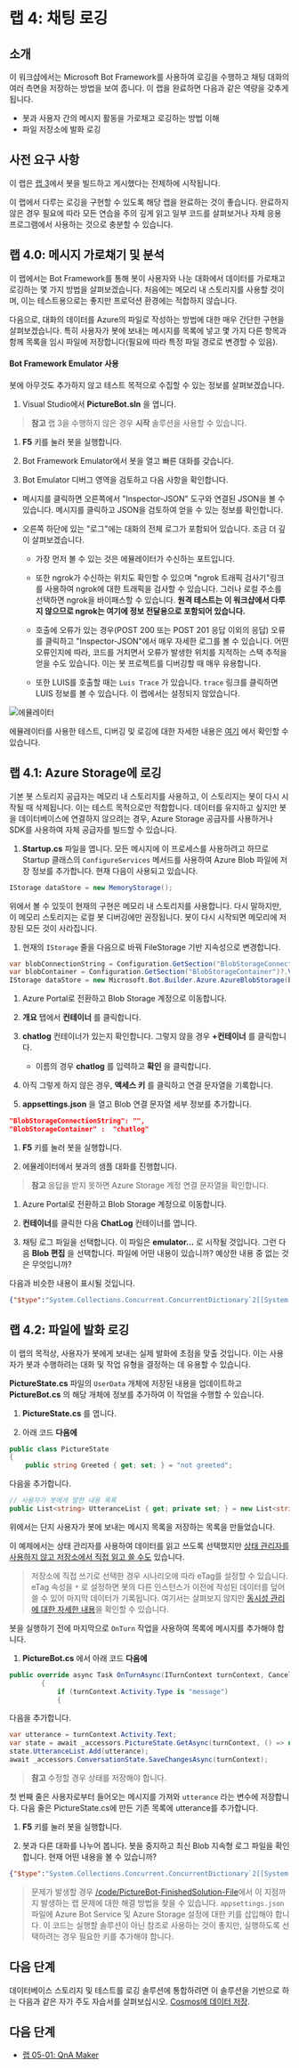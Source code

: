 ﻿---
lab:
    title: '랩 4: 채팅 로깅'
    module: '모듈 2: 봇 만들기'
---

# 랩 4: 채팅 로깅

##  소개

이 워크샵에서는 Microsoft Bot Framework를 사용하여 로깅을 수행하고 채팅 대화의 여러 측면을 저장하는 방법을 보여 줍니다. 이 랩을 완료하면 다음과 같은 역량을 갖추게 됩니다.

- 봇과 사용자 간의 메시지 활동을 가로채고 로깅하는 방법 이해
- 파일 저장소에 발화 로깅

## 사전 요구 사항

이 랩은 [랩 3](../Lab3-Basic_Filter_Bot/02-Basic_Filter_Bot.md)에서 봇을 빌드하고 게시했다는 전제하에 시작됩니다.

이 랩에서 다루는 로깅을 구현할 수 있도록 해당 랩을 완료하는 것이 좋습니다. 완료하지 않은 경우 필요에 따라 모든 연습을 주의 깊게 읽고 일부 코드를 살펴보거나 자체 응용 프로그램에서 사용하는 것으로 충분할 수 있습니다.

## 랩 4.0: 메시지 가로채기 및 분석

이 랩에서는 Bot Framework를 통해 봇이 사용자와 나눈 대화에서 데이터를 가로채고 로깅하는 몇 가지 방법을 살펴보겠습니다. 처음에는 메모리 내 스토리지를 사용할 것이며, 이는 테스트용으로는 좋지만 프로덕션 환경에는 적합하지 않습니다.

다음으로, 대화의 데이터를 Azure의 파일로 작성하는 방법에 대한 매우 간단한 구현을 살펴보겠습니다. 특히 사용자가 봇에 보내는 메시지를 목록에 넣고 몇 가지 다른 항목과 함께 목록을 임시 파일에 저장합니다(필요에 따라 특정 파일 경로로 변경할 수 있음).

#### Bot Framework Emulator 사용

봇에 아무것도 추가하지 않고 테스트 목적으로 수집할 수 있는 정보를 살펴보겠습니다.

1.  Visual Studio에서 **PictureBot.sln** 을 엽니다. 

> **참고** 랩 3을 수행하지 않은 경우 **시작** 솔루션을 사용할 수 있습니다.

1.  **F5** 키를 눌러 봇을 실행합니다.

1.  Bot Framework Emulator에서 봇을 열고 빠른 대화를 갖습니다.

1.  Bot Emulator 디버그 영역을 검토하고 다음 사항을 확인합니다.

- 메시지를 클릭하면 오른쪽에서 "Inspector-JSON" 도구와 연결된 JSON을 볼 수 있습니다. 메시지를 클릭하고 JSON을 검토하여 얻을 수 있는 정보를 확인합니다.

- 오른쪽 하단에 있는 "로그"에는 대화의 전체 로그가 포함되어 있습니다. 조금 더 깊이 살펴보겠습니다.

    - 가장 먼저 볼 수 있는 것은 에뮬레이터가 수신하는 포트입니다.

    - 또한 ngrok가 수신하는 위치도 확인할 수 있으며 "ngrok 트래픽 검사기"링크를 사용하여 ngrok에 대한 트래픽을 검사할 수 있습니다. 그러나 로컬 주소를 선택하면 ngrok을 바이패스할 수 있습니다. **원격 테스트는 이 워크샵에서 다루지 않으므로 ngrok는 여기에 정보 전달용으로 포함되어 있습니다.**

    - 호출에 오류가 있는 경우(POST 200 또는 POST 201 응답 이외의 응답) 오류를 클릭하고 "Inspector-JSON"에서 매우 자세한 로그를 볼 수 있습니다. 어떤 오류인지에 따라, 코드를 거치면서 오류가 발생한 위치를 지적하는 스택 추적을 얻을 수도 있습니다. 이는 봇 프로젝트를 디버깅할 때 매우 유용합니다.

    - 또한 LUIS를 호출할 때는 `Luis Trace` 가 있습니다. `trace` 링크를 클릭하면 LUIS 정보를 볼 수 있습니다. 이 랩에서는 설정되지 않았습니다.

![에뮬레이터](../images/emulator.png)

에뮬레이터를 사용한 테스트, 디버깅 및 로깅에 대한 자세한 내용은 [여기](https://docs.microsoft.com/ko-kr/azure/bot-service/bot-service-debug-emulator?view=azure-bot-service-4.0) 에서 확인할 수 있습니다.

## 랩 4.1: Azure Storage에 로깅

기본 봇 스토리지 공급자는 메모리 내 스토리지를 사용하고, 이 스토리지는 봇이 다시 시작될 때 삭제됩니다. 이는 테스트 목적으로만 적합합니다. 데이터를 유지하고 싶지만 봇을 데이터베이스에 연결하지 않으려는 경우, Azure Storage 공급자를 사용하거나 SDK를 사용하여 자체 공급자를 빌드할 수 있습니다. 

1.  **Startup.cs** 파일을 엽니다.  모든 메시지에 이 프로세스를 사용하려고 하므로 Startup 클래스의 `ConfigureServices` 메서드를 사용하여 Azure Blob 파일에 저장 정보를 추가합니다. 현재 다음이 사용되고 있습니다.

```csharp
IStorage dataStore = new MemoryStorage();
```

위에서 볼 수 있듯이 현재의 구현은 메모리 내 스토리지를 사용합니다. 다시 말하지만, 이 메모리 스토리지는 로컬 봇 디버깅에만 권장됩니다. 봇이 다시 시작되면 메모리에 저장된 모든 것이 사라집니다.

1.  현재의 `IStorage` 줄을 다음으로 바꿔 FileStorage 기반 지속성으로 변경합니다.

```csharp
var blobConnectionString = Configuration.GetSection("BlobStorageConnectionString")?.Value;
var blobContainer = Configuration.GetSection("BlobStorageContainer")?.Value;
IStorage dataStore = new Microsoft.Bot.Builder.Azure.AzureBlobStorage(blobConnectionString, blobContainer);
```

1.  Azure Portal로 전환하고 Blob Storage 계정으로 이동합니다.

1.  **개요** 탭에서 **컨테이너** 를 클릭합니다.

1.  **chatlog** 컨테이너가 있는지 확인합니다. 그렇지 않을 경우 **+컨테이너** 를 클릭합니다.

    -   이름의 경우 **chatlog** 를 입력하고 **확인** 을 클릭합니다.

1.  아직 그렇게 하지 않은 경우, **액세스 키** 를 클릭하고 연결 문자열을 기록합니다.

1.  **appsettings.json** 을 열고 Blob 연결 문자열 세부 정보를 추가합니다.

```json
"BlobStorageConnectionString": "",
"BlobStorageContainer" :  "chatlog"
```

1.  **F5** 키를 눌러 봇을 실행합니다. 

1.  에뮬레이터에서 봇과의 샘플 대화를 진행합니다.

> **참고** 응답을 받지 못하면 Azure Storage 계정 연결 문자열을 확인합니다.

1.  Azure Portal로 전환하고 Blob Storage 계정으로 이동합니다.

1.  **컨테이너**를 클릭한 다음 **ChatLog** 컨테이너를 엽니다.

1.  채팅 로그 파일을 선택합니다. 이 파일은 **emulator...** 로 시작될 것입니다. 그런 다음 **Blob 편집** 을 선택합니다.  파일에 어떤 내용이 있습니까? 예상한 내용 중 없는 것은 무엇입니까?

다음과 비슷한 내용이 표시될 것입니다.

```json
{"$type":"System.Collections.Concurrent.ConcurrentDictionary`2[[System.String, System.Private.CoreLib],[System.Object, System.Private.CoreLib]], System.Collections.Concurrent","DialogState":{"$type":"Microsoft.Bot.Builder.Dialogs.DialogState, Microsoft.Bot.Builder.Dialogs","DialogStack":{"$type":"System.Collections.Generic.List`1[[Microsoft.Bot.Builder.Dialogs.DialogInstance, Microsoft.Bot.Builder.Dialogs]], System.Private.CoreLib","$values":[{"$type":"Microsoft.Bot.Builder.Dialogs.DialogInstance, Microsoft.Bot.Builder.Dialogs","Id":"mainDialog","State":{"$type":"System.Collections.Generic.Dictionary`2[[System.String, System.Private.CoreLib],[System.Object, System.Private.CoreLib]], System.Private.CoreLib","options":null,"values":{"$type":"System.Collections.Generic.Dictionary`2[[System.String, System.Private.CoreLib],[System.Object, System.Private.CoreLib]], System.Private.CoreLib"},"instanceId":"f80db88d-cdea-4b47-a3f6-a5bfa26ed60b","stepIndex":0}}]}},"PictureBotAccessors.PictureState":{"$type":"Microsoft.PictureBot.PictureState, PictureBot","Greeted":"greeted","Search":"","Searching":"no"}}
```

## 랩 4.2: 파일에 발화 로깅

이 랩의 목적상, 사용자가 봇에게 보내는 실제 발화에 초점을 맞출 것입니다. 이는 사용자가 봇과 수행하려는 대화 및 작업 유형을 결정하는 데 유용할 수 있습니다.

**PictureState.cs** 파일의 `UserData` 개체에 저장된 내용을 업데이트하고 **PictureBot.cs** 의 해당 개체에 정보를 추가하여 이 작업을 수행할 수 있습니다.

1.  **PictureState.cs** 를 엽니다.

1.  아래 코드 **다음에**

```csharp
public class PictureState
{
    public string Greeted { get; set; } = "not greeted";
```

다음을 추가합니다.

```csharp
// 사용자가 봇에게 말한 내용 목록
public List<string> UtteranceList { get; private set; } = new List<string>();
```

위에서는 단지 사용자가 봇에 보내는 메시지 목록을 저장하는 목록을 만들었습니다.

이 예제에서는 상태 관리자를 사용하여 데이터를 읽고 쓰도록 선택했지만 [상태 관리자를 사용하지 않고 저장소에서 직접 읽고 쓸 수도](https://docs.microsoft.com/ko-kr/azure/bot-service/bot-builder-howto-v4-storage?view=azure-bot-service-4.0&tabs=csharpechorproperty%2Ccsetagoverwrite%2Ccsetag) 있습니다.

> 저장소에 직접 쓰기로 선택한 경우 시나리오에 따라 eTag를 설정할 수 있습니다. eTag 속성을 `*` 로 설정하면 봇의 다른 인스턴스가 이전에 작성된 데이터를 덮어쓸 수 있어 마지막 데이터가 기록됩니다. 여기서는 살펴보지 않지만 [동시성 관리에 대한 자세한 내용](https://docs.microsoft.com/ko-kr/azure/bot-service/bot-builder-howto-v4-storage?view=azure-bot-service-4.0&tabs=csharpechorproperty%2Ccsetagoverwrite%2Ccsetag#manage-concurrency-using-etags)을 확인할 수 있습니다.

봇을 실행하기 전에 마지막으로 `OnTurn` 작업을 사용하여 목록에 메시지를 추가해야 합니다. 

1.  **PictureBot.cs** 에서 아래 코드 **다음에**

```csharp
public override async Task OnTurnAsync(ITurnContext turnContext, CancellationToken cancellationToken = default(CancellationToken))
        {
            if (turnContext.Activity.Type is "message")
            {
```

다음을 추가합니다.

```csharp
var utterance = turnContext.Activity.Text;
var state = await _accessors.PictureState.GetAsync(turnContext, () => new PictureState());
state.UtteranceList.Add(utterance);
await _accessors.ConversationState.SaveChangesAsync(turnContext);
```

> **참고** 수정할 경우 상태를 저장해야 합니다.

첫 번째 줄은 사용자로부터 들어오는 메시지를 가져와 `utterance` 라는 변수에 저장합니다. 다음 줄은 PictureState.cs에 만든 기존 목록에 utterance를 추가합니다.

1.  **F5** 키를 눌러 봇을 실행합니다.

1.  봇과 다른 대화를 나누어 봅니다. 봇을 중지하고 최신 Blob 지속형 로그 파일을 확인합니다. 현재 어떤 내용을 볼 수 있습니까?

```json
{"$type":"System.Collections.Concurrent.ConcurrentDictionary`2[[System.String, System.Private.CoreLib],[System.Object, System.Private.CoreLib]], System.Collections.Concurrent","DialogState":{"$type":"Microsoft.Bot.Builder.Dialogs.DialogState, Microsoft.Bot.Builder.Dialogs","DialogStack":{"$type":"System.Collections.Generic.List`1[[Microsoft.Bot.Builder.Dialogs.DialogInstance, Microsoft.Bot.Builder.Dialogs]], System.Private.CoreLib","$values":[{"$type":"Microsoft.Bot.Builder.Dialogs.DialogInstance, Microsoft.Bot.Builder.Dialogs","Id":"mainDialog","State":{"$type":"System.Collections.Generic.Dictionary`2[[System.String, System.Private.CoreLib],[System.Object, System.Private.CoreLib]], System.Private.CoreLib","options":null,"values":{"$type":"System.Collections.Generic.Dictionary`2[[System.String, System.Private.CoreLib],[System.Object, System.Private.CoreLib]], System.Private.CoreLib"},"instanceId":"f80db88d-cdea-4b47-a3f6-a5bfa26ed60b","stepIndex":0}}]}},"PictureBotAccessors.PictureState":{"$type":"Microsoft.PictureBot.PictureState, PictureBot","Greeted":"greeted","UtteranceList":{"$type":"System.Collections.Generic.List`1[[System.String, System.Private.CoreLib]], System.Private.CoreLib","$values":["help"]},"Search":"","Searching":"no"}}
```

> 문제가 발생할 경우 [/code/PictureBot-FinishedSolution-File](./code/PictureBot-FinishedSolution-File)에서 이 지점까지 발생하는 랩 문제에 대한 해결 방법을 찾을 수 있습니다. `appsettings.json` 파일에 Azure Bot Service 및 Azure Storage 설정에 대한 키를 삽입해야 합니다. 이 코드는 실행할 솔루션이 아닌 참조로 사용하는 것이 좋지만, 실행하도록 선택하려는 경우 필요한 키를 추가해야 합니다.

## 다음 단계

데이터베이스 스토리지 및 테스트를 로깅 솔루션에 통합하려면 이 솔루션을 기반으로 하는 다음과 같은 자가 주도 자습서를 살펴보십시오. [Cosmos에 데이터 저장](https://github.com/Azure/LearnAI-Bootcamp/blob/master/lab02.5-logging_chat_conversations/3_Cosmos.md).

## 다음 단계

-   [랩 05-01: QnA Maker](../Lab5-QnA/01-Introduction.md)
